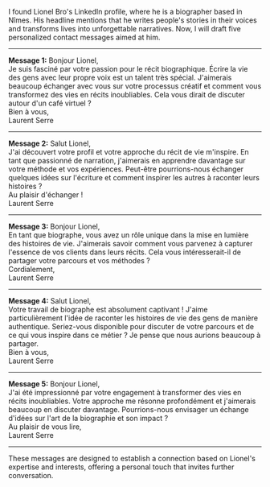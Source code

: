I found Lionel Bro's LinkedIn profile, where he is a biographer based in Nîmes. His headline mentions that he writes people's stories in their voices and transforms lives into unforgettable narratives. Now, I will draft five personalized contact messages aimed at him.

---

**Message 1:**
Bonjour Lionel,  
Je suis fasciné par votre passion pour le récit biographique. Écrire la vie des gens avec leur propre voix est un talent très spécial. J'aimerais beaucoup échanger avec vous sur votre processus créatif et comment vous transformez des vies en récits inoubliables. Cela vous dirait de discuter autour d'un café virtuel ?  
Bien à vous,  
Laurent Serre

---

**Message 2:**
Salut Lionel,  
J'ai découvert votre profil et votre approche du récit de vie m'inspire. En tant que passionné de narration, j'aimerais en apprendre davantage sur votre méthode et vos expériences. Peut-être pourrions-nous échanger quelques idées sur l'écriture et comment inspirer les autres à raconter leurs histoires ?  
Au plaisir d'échanger !  
Laurent Serre

---

**Message 3:**
Bonjour Lionel,  
En tant que biographe, vous avez un rôle unique dans la mise en lumière des histoires de vie. J'aimerais savoir comment vous parvenez à capturer l'essence de vos clients dans leurs récits. Cela vous intéresserait-il de partager votre parcours et vos méthodes ?  
Cordialement,  
Laurent Serre

---

**Message 4:**
Salut Lionel,  
Votre travail de biographe est absolument captivant ! J'aime particulièrement l'idée de raconter les histoires de vie des gens de manière authentique. Seriez-vous disponible pour discuter de votre parcours et de ce qui vous inspire dans ce métier ? Je pense que nous aurions beaucoup à partager.  
Bien à vous,  
Laurent Serre

---

**Message 5:**
Bonjour Lionel,  
J'ai été impressionné par votre engagement à transformer des vies en récits inoubliables. Votre approche me résonne profondément et j'aimerais beaucoup en discuter davantage. Pourrions-nous envisager un échange d'idées sur l'art de la biographie et son impact ?  
Au plaisir de vous lire,  
Laurent Serre

--- 

These messages are designed to establish a connection based on Lionel's expertise and interests, offering a personal touch that invites further conversation.